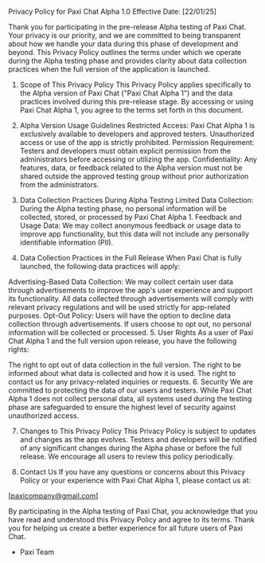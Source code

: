 Privacy Policy for Paxi Chat Alpha 1.0
Effective Date: [22/01/25]

Thank you for participating in the pre-release Alpha testing of Paxi Chat. Your privacy is our priority, and we are committed to being transparent about how we handle your data during this phase of development and beyond. This Privacy Policy outlines the terms under which we operate during the Alpha testing phase and provides clarity about data collection practices when the full version of the application is launched.

1. Scope of This Privacy Policy
This Privacy Policy applies specifically to the Alpha version of Paxi Chat ("Paxi Chat Alpha 1") and the data practices involved during this pre-release stage. By accessing or using Paxi Chat Alpha 1, you agree to the terms set forth in this document.

2. Alpha Version Usage Guidelines
Restricted Access: Paxi Chat Alpha 1 is exclusively available to developers and approved testers. Unauthorized access or use of the app is strictly prohibited.
Permission Requirement: Testers and developers must obtain explicit permission from the administrators before accessing or utilizing the app.
Confidentiality: Any features, data, or feedback related to the Alpha version must not be shared outside the approved testing group without prior authorization from the administrators.
3. Data Collection Practices During Alpha Testing
Limited Data Collection: During the Alpha testing phase, no personal information will be collected, stored, or processed by Paxi Chat Alpha 1.
Feedback and Usage Data: We may collect anonymous feedback or usage data to improve app functionality, but this data will not include any personally identifiable information (PII).
4. Data Collection Practices in the Full Release
When Paxi Chat is fully launched, the following data practices will apply:

Advertising-Based Data Collection:
We may collect certain user data through advertisements to improve the app's user experience and support its functionality.
All data collected through advertisements will comply with relevant privacy regulations and will be used strictly for app-related purposes.
Opt-Out Policy:
Users will have the option to decline data collection through advertisements. If users choose to opt out, no personal information will be collected or processed.
5. User Rights
As a user of Paxi Chat Alpha 1 and the full version upon release, you have the following rights:

The right to opt out of data collection in the full version.
The right to be informed about what data is collected and how it is used.
The right to contact us for any privacy-related inquiries or requests.
6. Security
We are committed to protecting the data of our users and testers. While Paxi Chat Alpha 1 does not collect personal data, all systems used during the testing phase are safeguarded to ensure the highest level of security against unauthorized access.

7. Changes to This Privacy Policy
This Privacy Policy is subject to updates and changes as the app evolves. Testers and developers will be notified of any significant changes during the Alpha phase or before the full release. We encourage all users to review this policy periodically.

8. Contact Us
If you have any questions or concerns about this Privacy Policy or your experience with Paxi Chat Alpha 1, please contact us at:

[paxicompany@gmail.com]

By participating in the Alpha testing of Paxi Chat, you acknowledge that you have read and understood this Privacy Policy and agree to its terms. Thank you for helping us create a better experience for all future users of Paxi Chat.

- Paxi Team